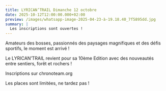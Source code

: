 ```yaml
---
title: LYRICAN’TRAIL Dimanche 12 octobre
date: 2025-10-12T12:00:00.000+02:00
preview: /images/whatsapp-image-2025-04-23-à-19.18.40_7f5895dd.jpg
summary: |
  Les inscriptions sont ouvertes !
---
```

Amateurs des bosses, passionnés des paysages magnifiques et des défis sportifs, le moment est arrivé !

Le LYRICAN’TRAIL revient pour sa 10ème Edition avec des nouveautés entre sentiers, forêt et rochers !

Inscriptions sur chronoteam.org

Les places sont limitées, ne tardez pas !
